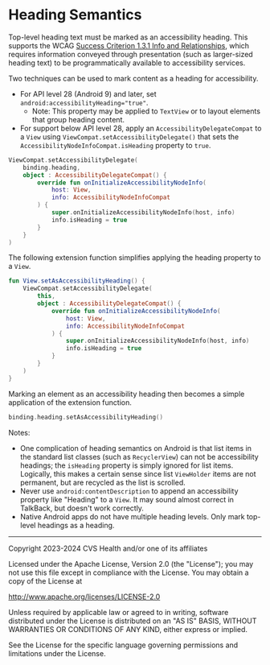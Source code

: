 # Heading Semantics
Top-level heading text must be marked as an accessibility heading. This supports the WCAG [Success Criterion 1.3.1 Info and Relationships](https://www.w3.org/TR/WCAG22/#info-and-relationships), which requires information conveyed through presentation (such as larger-sized heading text) to be programmatically available to accessibility services.

Two techniques can be used to mark content as a heading for accessibility.

* For API level 28 (Android 9) and later, set `android:accessibilityHeading="true"`.
    * Note: This property may be applied to `TextView` or to layout elements that group heading content.
* For support below API level 28, apply an `AccessibilityDelegateCompat` to a `View` using `ViewCompat.setAccessibilityDelegate()` that sets the `AccessibilityNodeInfoCompat.isHeading` property to `true`. 

```kotlin
ViewCompat.setAccessibilityDelegate(
    binding.heading, 
    object : AccessibilityDelegateCompat() {
        override fun onInitializeAccessibilityNodeInfo(
            host: View,
            info: AccessibilityNodeInfoCompat
        ) {
            super.onInitializeAccessibilityNodeInfo(host, info)
            info.isHeading = true
        }
    }
)
```

The following extension function simplifies applying the heading property to a `View`.

```kotlin
fun View.setAsAccessibilityHeading() {
    ViewCompat.setAccessibilityDelegate(
        this, 
        object : AccessibilityDelegateCompat() {
            override fun onInitializeAccessibilityNodeInfo(
                host: View,
                info: AccessibilityNodeInfoCompat
            ) {
                super.onInitializeAccessibilityNodeInfo(host, info)
                info.isHeading = true
            }
        }
    )
}
```

Marking an element as an accessibility heading then becomes a simple application of the extension function.

```kotlin
binding.heading.setAsAccessibilityHeading()
```

Notes:

* One complication of heading semantics on Android is that list items in the standard list classes (such as `RecyclerView`) can not be accessibility headings; the `isHeading` property is simply ignored for list items. Logically, this makes a certain sense since list `ViewHolder` items are not permanent, but are recycled as the list is scrolled.
* Never use `android:contentDescription` to append an accessibility property like "Heading" to a `View`. It may sound almost correct in TalkBack, but doesn't work correctly.
* Native Android apps do not have multiple heading levels. Only mark top-level headings as a heading.

----

Copyright 2023-2024 CVS Health and/or one of its affiliates
   
Licensed under the Apache License, Version 2.0 (the "License");
you may not use this file except in compliance with the License.
You may obtain a copy of the License at

http://www.apache.org/licenses/LICENSE-2.0
       
Unless required by applicable law or agreed to in writing, software
distributed under the License is distributed on an "AS IS" BASIS,
WITHOUT WARRANTIES OR CONDITIONS OF ANY KIND, either express or implied.
   
See the License for the specific language governing permissions and
limitations under the License.
